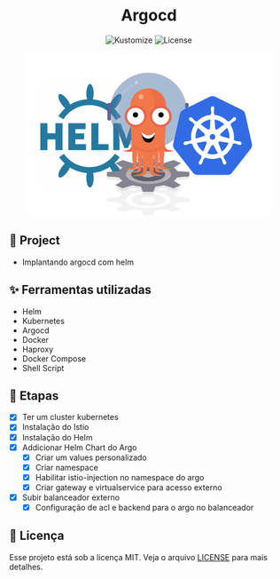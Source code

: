 
<h1 align="center">Argocd</h1>

<p align="center">
  <img alt="Kustomize" src="https://img.shields.io/static/v1?label=K8S&message=Argocd&color=8257E5&labelColor=000000"  />
  <img alt="License" src="https://img.shields.io/static/v1?label=license&message=MIT&color=49AA26&labelColor=000000">
</p>

<p align="center">
  <img alt="k8s" src="images/argo.png">
</p>

## 🌱 Project
- Implantando argocd com helm 

## ✨ Ferramentas utilizadas

- Helm
- Kubernetes
- Argocd
- Docker
- Haproxy
- Docker Compose
- Shell Script

## 🚀 Etapas

- [x] Ter um cluster kubernetes
- [x] Instalação do Istio
- [x] Instalação do Helm
- [x] Addicionar Helm Chart do Argo
  - [x] Criar um values personalizado 
  - [x] Criar namespace
  - [x] Habilitar istio-injection no namespace do argo
  - [x] Criar gateway e virtualservice para acesso externo
- [x] Subir balanceador externo
  - [x] Configuração de acl e backend para o argo no balanceador

## 📄 Licença
Esse projeto está sob a licença MIT. Veja o arquivo [LICENSE](LICENSE) para mais detalhes.

